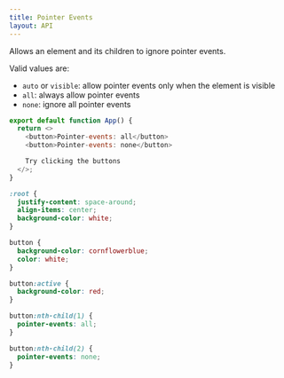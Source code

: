 ```yaml
---
title: Pointer Events
layout: API
---
```


Allows an element and its children to ignore pointer events.

Valid values are:
- `auto` or `visible`: allow pointer events only when the element is visible
- `all`: always allow pointer events
- `none`: ignore all pointer events

<Sandpack>

```js
export default function App() {
  return <>
    <button>Pointer-events: all</button>
    <button>Pointer-events: none</button>

    Try clicking the buttons
  </>;
}
```

```css active
:root {
  justify-content: space-around;
  align-items: center;
  background-color: white;
}

button {
  background-color: cornflowerblue;
  color: white;
}

button:active {
  background-color: red;
}

button:nth-child(1) {
  pointer-events: all;
}

button:nth-child(2) {
  pointer-events: none;
}
```

</Sandpack>
